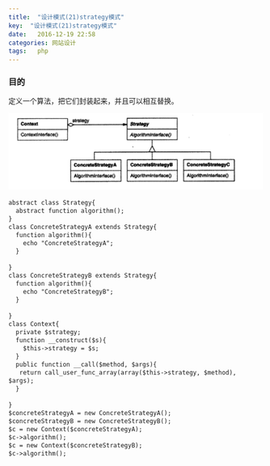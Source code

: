 ```yaml
---
title:  "设计模式(21)strategy模式"
key:  "设计模式(21)strategy模式"
date:   2016-12-19 22:58
categories: 网站设计
tags:   php
---
```


###  目的

定义一个算法，把它们封装起来，并且可以相互替换。



![strategy](/images/design_patterns/strategy.png)


    abstract class Strategy{
      abstract function algorithm();
    }
    class ConcreteStrategyA extends Strategy{
      function algorithm(){
        echo "ConcreteStrategyA";
      }

    }
    class ConcreteStrategyB extends Strategy{
      function algorithm(){
        echo "ConcreteStrategyB";
      }

    }
    class Context{
      private $strategy;
      function __construct($s){
        $this->strategy = $s;
      }
      public function __call($method, $args){
       return call_user_func_array(array($this->strategy, $method), $args);  
      }

    }
    $concreteStrategyA = new ConcreteStrategyA();
    $concreteStrategyB = new ConcreteStrategyB();
    $c = new Context($concreteStrategyA);
    $c->algorithm();
    $c = new Context($concreteStrategyB);
    $c->algorithm();

